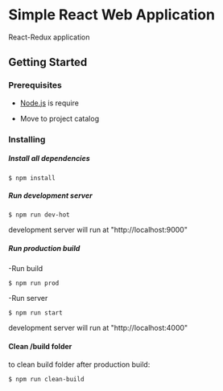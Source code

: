 # Simple React Web Application

React-Redux application

## Getting Started

### Prerequisites

- [Node.js](https://nodejs.org/) is require

- Move to project catalog



### Installing

##### Install all dependencies

```
$ npm install
```

##### Run development server

```
$ npm run dev-hot
```

development server will run at "http://localhost:9000"

##### Run production build

-Run build

```
$ npm run prod
```

-Run server

```
$ npm run start
```

development server will run at "http://localhost:4000"

#### Clean /build folder

to clean build folder after production build:

```
$ npm run clean-build
```


